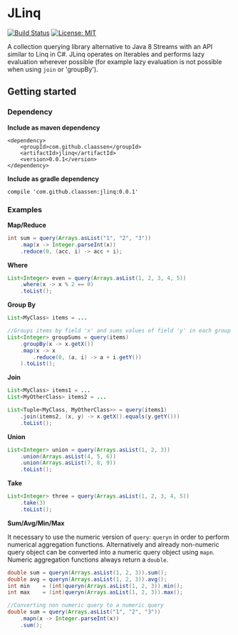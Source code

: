 # JLinq
[![Build Status](https://travis-ci.org/claassen/jlinq.svg?branch=master)](https://travis-ci.org/claassen/jlinq) [![License: MIT](https://img.shields.io/badge/License-MIT-yellow.svg)](https://opensource.org/licenses/MIT)

A collection querying library alternative to Java 8 Streams with an API similar to Linq in C#. JLinq operates on Iterables and performs lazy evaluation wherever possible (for example lazy evaluation is not possible when using `join` or 'groupBy').

## Getting started
### Dependency
**Include as maven dependency**

```
<dependency>
    <groupId>com.github.claassen</groupId>
    <artifactId>jlinq</artifactId>
    <version>0.0.1</version>
</dependency>
```

**Include as gradle dependency**

```
compile 'com.github.claassen:jlinq:0.0.1'
```

### Examples
**Map/Reduce**

```java
int sum = query(Arrays.asList("1", "2", "3"))
    .map(x -> Integer.parseInt(x))
    .reduce(0, (acc, i) -> acc + i);
```

**Where**

```java
List<Integer> even = query(Arrays.asList(1, 2, 3, 4, 5))
    .where(x -> x % 2 == 0)
    .toList();
```

**Group By**

```java
List<MyClass> items = ...

//Groups items by field 'x' and sums values of field 'y' in each group
List<Integer> groupSums = query(items)
    .groupBy(x -> x.getX())
    .map(x -> x
        .reduce(0, (a, i) -> a + i.getY())
    ).toList();
```

**Join**

```java
List<MyClass> items1 = ...
List<MyOtherClass> items2 = ...

List<Tuple<MyClass, MyOtherClass>> = query(items1)
    .join(items2, (x, y) -> x.getX().equals(y.getY()))
    .toList();
```

**Union**

```java
List<Integer> union = query(Arrays.asList(1, 2, 3))
    .union(Arrays.asList(4, 5, 6))
    .union(Arrays.asList(7, 8, 9))
    .toList();
```

**Take**

```java
List<Integer> three = query(Arrays.asList(1, 2, 3, 4, 5))
    .take(3)
    .toList();
```

**Sum/Avg/Min/Max**

It necessary to use the numeric version of `query`: `queryn` in order to perform numerical aggregation functions. Alternatively and already non-numeric query object can be converted into a numeric query object using `mapn`. Numeric aggregation functions always return a `double`.

```java
double sum = queryn(Arrays.asList(1, 2, 3)).sum();
double avg = queryn(Arrays.asList(1, 2, 3)).avg();
int min    = (int)queryn(Arrays.asList(1, 2, 3)).min();
int max    = (int)queryn(Arrays.asList(1, 2, 3)).max();

//Converting non numeric query to a numeric query
double sum = query(Arrays.asList("1", "2", "3"))
    .mapn(x -> Integer.parseInt(x))
    .sum();
```



